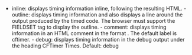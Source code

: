 - inline: displays timing information inline, following the
              resulting HTML.
            - outline: displays timing information and also displays a line
              around the output produced by the timed code. The browser
              must support the FIELDSET tag to display the outline.
            - comment: displays timing information in an HTML comment
              in the format <!-- label: elapsed-time ms -->. The default label
              is cftimer.
            - debug: displays timing information in the debug output
              under the heading CFTimer Times.
            Default: debug